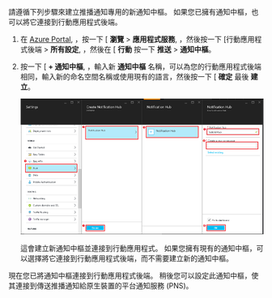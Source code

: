 請遵循下列步驟來建立推播通知專用的新通知中樞。 如果您已擁有通知中樞，也可以將它連接到行動應用程式後端。 

1. 在 [Azure Portal], ，按一下 [ **瀏覽** > **應用程式服務**, ，然後按一下 [行動應用程式後端 > **所有設定**, ，然後在 [ **行動** 按一下 **推送** > **通知中樞**。

2. 按一下 [ **+ 通知中樞**, ，輸入新 **通知中樞** 名稱，可以為您的行動應用程式後端相同，輸入新的命名空間名稱或使用現有的語言，然後按一下 [ **確定** 最後 **建立**。

    ![](./media/app-service-mobile-create-notification-hub/create-new-hub-flow.png)

    這會建立新通知中樞並連接到行動應用程式。 如果您擁有現有的通知中樞，可以選擇將它連接到行動應用程式後端，而不需要建立新的通知中樞。

現在您已將通知中樞連接到行動應用程式後端。 稍後您可以設定此通知中樞，使其連接到傳送推播通知給原生裝置的平台通知服務 (PNS)。

[Azure Portal]: https://portal.azure.com/

